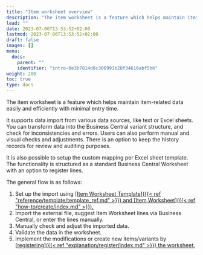 ```yaml
---
title: "Item worksheet overview"
description: "The item worksheet is a feature which helps maintain item-related data easily and efficiently with minimal entry time."
lead: ""
date: 2023-07-06T13:53:52+02:00
lastmod: 2023-07-06T13:53:52+02:00
draft: false
images: []
menu:
  docs:
    parent: ""
    identifier: "intro-0e3b7814d8c306991b28f34616abf5b6"
weight: 200
toc: true
type: docs
---
```


The item worksheet is a feature which helps maintain item-related data easily and efficiently with minimal entry time.

It supports data import from various data sources, like text or Excel sheets. You can transform data into the Business Central variant structure, and check for inconsistencies and errors. Users can also perform manual and visual checks and adjustments. There is an option to keep the history records for review and auditing purposes.

It is also possible to setup the custom mapping per Excel sheet template. The functionality is structured as a standard Business Central Worksheet with an option to register lines.

The general flow is as follows:

1. Set up the import using [<ins>Item Worksheet Template<ins>]({{< ref "reference/template/template_ref.md" >}}) and [<ins>Item Worksheet<ins>]({{< ref "how-to/create/index.md" >}}).
2. Import the external file, suggest Item Worksheet lines via Business Central, or enter the lines manually.
3. Manually check and adjust the imported data.
4. Validate the data in the worksheet.
5. Implement the modifications or create new items/variants by [<ins>registering<ins>]({{< ref "explanation/register/index.md" >}}) the worksheet. 